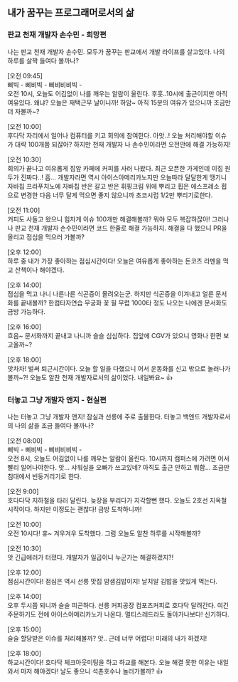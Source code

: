 ## 내가 꿈꾸는 프로그래머로서의 삶  

### 판교 천재 개발자 손수민 - 희망편
나는 판교 천재 개발자 손수민. 모두가 꿈꾸는 판교에서 개발 라이프를 살고있다. 나의 하루를 살짝 들여다 볼까나?  

[오전 09:45]  
삐빅 - 삐비빅 - 삐비비비빅 -  
오전 10시, 오늘도 어김없이 나를 깨우는 알람이 울린다. 후훗..10시에 출근이지만 아직 여유있다. 왜냐? 오늘은 재택근무 날이니까! 하암~ 아직 15분의 여유가 있으니까 조금만 더 자볼까~?  


[오전 10:00]  
후다닥 자리에서 일어나 컴퓨터를 키고 회의에 참여한다. 아앗..! 오늘 처리해야할 이슈가 대략 100개쯤 되잖아? 하지만 천재 개발자 나 손수민이라면 오전안에 해결 가능하지!  

[오전 10:30]  
회의가 끝나고 여유롭게 집앞 카페에 커피를 사러 나왔다. 최근 오픈한 가게인데 이집 원두가 진짜다..! 흠... 개발자라면 역시 아이스아메리카노지만 오늘따라 달달한게 땡기니 자바칩 프라푸치노에 자바칩 반은 갈고 반은 휘핑크림 위에 뿌리고 휩은 에스프레소 휩으로 변경한 다음 너무 달게 먹으면 좋지 않으니까 초코시럽 1/2만 뿌리기로한다.  

[오전 11:00]  
커피도 사들고 왔으니 힘차게 이슈 100개만 해결해볼까? 뭐야 모두 복잡하잖아! 그러나 나 판교 천재 개발자 손수민이라면 코드 한줄로 해결 가능하지.  해결을 다 했으니 PR을 올리고 점심을 먹으러 가볼까?  

[오후 12:00]  
하루 중 내가 가장 좋아하는 점심시간이다! 오늘은 여유롭게 좋아하는 돈코츠 라멘을 먹고 산책이나 해야겠다.  

[오후 14:00]  
점심을 먹고 나니 나른나른 식곤증이 몰려오는군. 하지만 식곤증을 이겨내고 얼른 문서화를 끝내볼까? 한컴타자연습 무궁화 꽃 필 무렵 1000타 정도 나오는 나에겐 문서화도 금방 가능하다.  

[오후 16:00]  
흐음~ 문서화까지 끝내고 나니까 슬슬 심심하다. 집앞에 CGV가 있으니 영화나 한편 보고올까~? 

[오후 18:00]  
앗차차! 벌써 퇴근시간이다. 오늘 할 일을 다했으니 어서 운동화를 신고 밖으로 놀러나가 볼까~?! 오늘도 알찬 천재 개발자로서의 삶이었다. 내일봐요~ 👍

### 터놓고 그냥 개발자 앤지 - 현실편  
나는 터놓고 그냥 개발자 앤지! 잠실과 선릉에 주로 출몰한다. 터놓고 백엔드 개발자로서의 나의 삶을 조금 들여다 볼까나?  

[오전 08:00]  
삐빅 - 삐비빅 - 삐비비비빅 -  
오전 8시, 오늘도 어김없이 나를 깨우는 알람이 울린다. 10시까지 캠퍼스에 가려면 어서 빨리 일어나야한다. 앗... 샤워실을 오빠가 쓰고있네? 아직도 출근 안하고 뭐함... 조금만 침대에서 빈둥거리기로 한다.  

[오전 9:00]  
호다다닥 지하철을 타러 달린다. 늦장을 부리다가 지각할뻔 했다. 오늘도 2호선 지옥철 시작이다. 하지만 이정도는 괜찮다! 금방 도착하니까!  

[오전 10:00]  
오전 10시다! 휴~ 겨우겨우 도착했다. 그럼 오늘도 알찬 하루를 시작해볼까?  

[오전 10:30]  
앗 긴급에러가 터졌다. 개발자가 일곱이니 누군가는 해결하겠지?!

[오후 12:00]  
점심시간이다! 점심은 역시 선릉 맛집 얌샘김밥이지! 날치알 김밥을 맛있게 먹는다.  

[오후 14:00]  
오후 두시쯤 되니까 슬슬 피곤하다. 선릉 커피공장 컴포즈커피로 호다닥 달려간다. 여긴 주문하기도 전에 아이스아메리카노가 나온다. 멀티스레드라도 돌아가나보다! 신기하다.

[오후 15:00]  
슬슬 할당받은 이슈를 처리해볼까? 앗.. 근데 너무 어렵다! 미래의 내가 하겠지! 

[오후 18:00]  
하교시간이다! 호다닥 체크아웃미팅을 하고 하교를 해본다. 오늘 해결 못한 이유는 내일 와서 마저 해야겠다! 날도 좋으니 석촌호수나 놀러가볼까? 👍